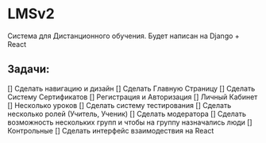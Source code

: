 # LMSv2
Система для Дистанционного обучения. Будет написан на Django + React 

## Задачи:

[] Сделать навигацию и дизайн 
[] Сделать Главную Страницу
[] Сделать Систему Сертификатов
[] Регистрация и Авторизация 
[] Личный Кабинет 
[] Несколько уроков
[] Сделать систему тестирования
[] Сделать несколько ролей (Учитель, Ученик)
[] Сделать модератора
[] Сделать возможность нескольких групп и чтобы на группу назначались люди 
[] Контрольные
[] Сделать интерфейс взаимодествия на React 
 
